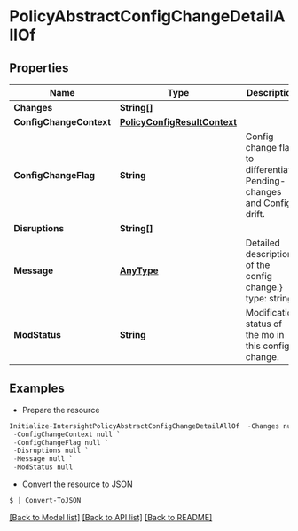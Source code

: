 # PolicyAbstractConfigChangeDetailAllOf
## Properties

Name | Type | Description | Notes
------------ | ------------- | ------------- | -------------
**Changes** | **String[]** |  | [optional] 
**ConfigChangeContext** | [**PolicyConfigResultContext**](PolicyConfigResultContext.md) |  | [optional] 
**ConfigChangeFlag** | **String** | Config change flag to differentiate Pending-changes and Config-drift. | [optional] [default to "Pending-changes"]
**Disruptions** | **String[]** |  | [optional] 
**Message** | [**AnyType**](.md) | Detailed description of the config change.} type: string | [optional] 
**ModStatus** | **String** | Modification status of the mo in this config change. | [optional] [default to "None"]

## Examples

- Prepare the resource
```powershell
Initialize-IntersightPolicyAbstractConfigChangeDetailAllOf  -Changes null `
 -ConfigChangeContext null `
 -ConfigChangeFlag null `
 -Disruptions null `
 -Message null `
 -ModStatus null
```

- Convert the resource to JSON
```powershell
$ | Convert-ToJSON
```

[[Back to Model list]](../README.md#documentation-for-models) [[Back to API list]](../README.md#documentation-for-api-endpoints) [[Back to README]](../README.md)

